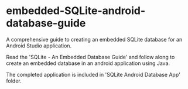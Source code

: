 # embedded-SQLite-android-database-guide
A comprehensive guide to creating an embedded SQLite database for an Android Studio application.

Read the 'SQLite - An Embedded Database Guide' and follow along to create an embedded database in an android application using Java.

The completed application is included in 'SQLite Android Database App' folder.
